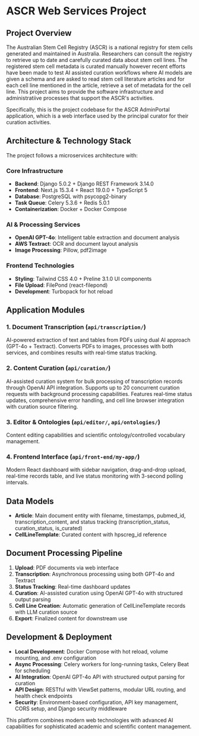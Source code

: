 # ASCR Web Services Project

## Project Overview
The Australian Stem Cell Registry (ASCR) is a national registry for stem cells generated and maintained in Australia. Researchers can consult the registry to retrieve up to date and carefully curated data about stem cell lines. The registered stem cell metadata is curated manually however recent efforts have been made to test AI assisted curation workflows where AI models are given a schema and are asked to read stem cell literature articles and for each cell line mentioned in the article, retrieve a set of metadata for the cell line. This project aims to provide the software infrastructure and administratiive processes that support the ASCR's activities.

Specifically, this is the project codebase for the ASCR AdminPortal application, which is a web interface used by the principal curator for their curation activities.


## Architecture & Technology Stack
The project follows a microservices architecture with:

### Core Infrastructure
- **Backend**: Django 5.0.2 + Django REST Framework 3.14.0
- **Frontend**: Next.js 15.3.4 + React 19.0.0 + TypeScript 5
- **Database**: PostgreSQL with psycopg2-binary
- **Task Queue**: Celery 5.3.6 + Redis 5.0.1
- **Containerization**: Docker + Docker Compose

### AI & Processing Services
- **OpenAI GPT-4o**: Intelligent table extraction and document analysis
- **AWS Textract**: OCR and document layout analysis
- **Image Processing**: Pillow, pdf2image

### Frontend Technologies
- **Styling**: Tailwind CSS 4.0 + Preline 3.1.0 UI components
- **File Upload**: FilePond (react-filepond)
- **Development**: Turbopack for hot reload

## Application Modules

### 1. Document Transcription (`api/transcription/`)
AI-powered extraction of text and tables from PDFs using dual AI approach (GPT-4o + Textract). Converts PDFs to images, processes with both services, and combines results with real-time status tracking.

### 2. Content Curation (`api/curation/`)
AI-assisted curation system for bulk processing of transcription records through OpenAI API integration. Supports up to 20 concurrent curation requests with background processing capabilities. Features real-time status updates, comprehensive error handling, and cell line browser integration with curation source filtering.

### 3. Editor & Ontologies (`api/editor/`, `api/ontologies/`)
Content editing capabilities and scientific ontology/controlled vocabulary management.

### 4. Frontend Interface (`api/front-end/my-app/`)
Modern React dashboard with sidebar navigation, drag-and-drop upload, real-time records table, and live status monitoring with 3-second polling intervals.

## Data Models
- **Article**: Main document entity with filename, timestamps, pubmed_id, transcription_content, and status tracking (transcription_status, curation_status, is_curated)
- **CellLineTemplate**: Curated content with hpscreg_id reference

## Document Processing Pipeline
1. **Upload**: PDF documents via web interface
2. **Transcription**: Asynchronous processing using both GPT-4o and Textract
3. **Status Tracking**: Real-time dashboard updates
4. **Curation**: AI-assisted curation using OpenAI GPT-4o with structured output parsing
5. **Cell Line Creation**: Automatic generation of CellLineTemplate records with LLM curation source
6. **Export**: Finalized content for downstream use

## Development & Deployment
- **Local Development**: Docker Compose with hot reload, volume mounting, and .env configuration
- **Async Processing**: Celery workers for long-running tasks, Celery Beat for scheduling
- **AI Integration**: OpenAI GPT-4o API with structured output parsing for curation
- **API Design**: RESTful with ViewSet patterns, modular URL routing, and health check endpoints
- **Security**: Environment-based configuration, API key management, CORS setup, and Django security middleware

This platform combines modern web technologies with advanced AI capabilities for sophisticated academic and scientific content management.

